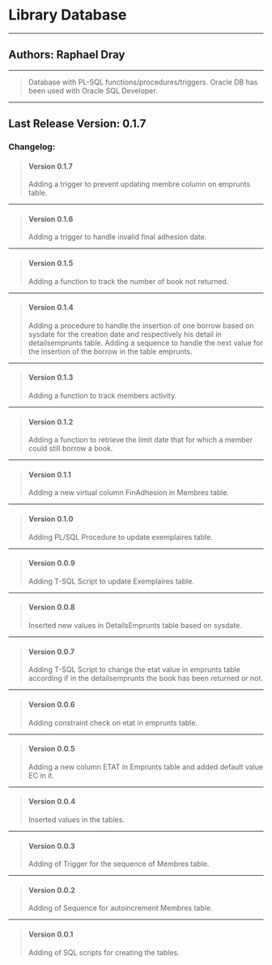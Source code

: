 # Library Database 
---
## Authors: Raphael Dray
---
> Database with PL-SQL functions/procedures/triggers.
> Oracle DB has been used with Oracle SQL Developer.
---
## Last Release Version: 0.1.7
### Changelog:
> #### Version 0.1.7
> Adding a trigger to prevent updating membre column on emprunts table.
---
> #### Version 0.1.6
> Adding a trigger to handle invalid final adhesion date.
---
> #### Version 0.1.5
> Adding a function to track the number of book not returned.
---
> #### Version 0.1.4
> Adding a procedure to handle the insertion of one borrow based on sysdate for the creation date and respectively his detail in detailsemprunts table.
> Adding a sequence to handle the next value for the insertion of the borrow in the table emprunts.
---
> #### Version 0.1.3
> Adding a function to track members activity.
---
> #### Version 0.1.2
> Adding a function to retrieve the limit date that for which a member could still borrow a book.
---
> #### Version 0.1.1
> Adding a new virtual column FinAdhesion in Membres table.
---
> #### Version 0.1.0
> Adding PL/SQL Procedure to update exemplaires table.
---
> #### Version 0.0.9
> Adding T-SQL Script to update Exemplaires table.
---
> #### Version 0.0.8
> Inserted new values in DetailsEmprunts table based on sysdate.
---
> #### Version 0.0.7
> Adding T-SQL Script to change the etat value in emprunts table according if in the detailsemprunts the book has been returned or not.
---
> #### Version 0.0.6
> Adding constraint check on etat in emprunts table.
---
> #### Version 0.0.5
> Adding a new column ETAT in Emprunts table and added default value EC in it.
---
> #### Version 0.0.4
> Inserted values in the tables.
---
> #### Version 0.0.3
> Adding of Trigger for the sequence of Membres table.
---
> #### Version 0.0.2
> Adding of Sequence for autoincrement Membres table.
---
> #### Version 0.0.1
> Adding of SQL scripts for creating the tables.